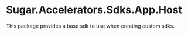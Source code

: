 # Sugar.Accelerators.Sdks.App.Host

This package provides a base sdk to use when creating custom sdks.
